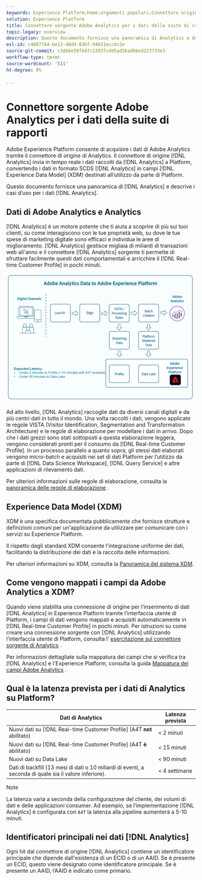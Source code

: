 ```yaml
---
keywords: Experience Platform;home;argomenti popolari;Connettore origine Analytics;analytics;Analytics
solution: Experience Platform
title: Connettore sorgente Adobe Analytics per i dati della suite di rapporti
topic-legacy: overview
description: Questo documento fornisce una panoramica di Analytics e descrive i casi d’uso per i dati di Analytics.
exl-id: c4887784-be12-40d4-83bf-94b31eccdc2e
source-git-commit: c3d66e50f647c2203fcdd5ad36ad86ed223733e3
workflow-type: tm+mt
source-wordcount: '511'
ht-degree: 0%

---
```


# Connettore sorgente Adobe Analytics per i dati della suite di rapporti

Adobe Experience Platform consente di acquisire i dati di Adobe Analytics tramite il connettore di origine di Analytics. Il connettore di origine [!DNL Analytics] invia in tempo reale i dati raccolti da [!DNL Analytics] a Platform, convertendo i dati in formato SCDS [!DNL Analytics] in campi [!DNL Experience Data Model] (XDM) destinati all’utilizzo da parte di Platform.

Questo documento fornisce una panoramica di [!DNL Analytics] e descrive i casi d’uso per i dati [!DNL Analytics].

## Dati di Adobe Analytics e Analytics

[!DNL Analytics] è un motore potente che ti aiuta a scoprire di più sui tuoi clienti, su come interagiscono con le tue proprietà web, su dove le tue spese di marketing digitale sono efficaci e individua le aree di miglioramento. [!DNL Analytics] gestisce migliaia di miliardi di transazioni web all&#39;anno e il connettore  [!DNL Analytics] sorgente ti permette di sfruttare facilmente questi dati comportamentali e arricchire il  [!DNL Real-time Customer Profile] in pochi minuti.

![](./images/analytics-data-experience-platform.png)

Ad alto livello, [!DNL Analytics] raccoglie dati da diversi canali digitali e da più centri dati in tutto il mondo. Una volta raccolti i dati, vengono applicate le regole VISTA (Visitor Identification, Segmentation and Transformation Architecture) e le regole di elaborazione per modellare i dati in arrivo. Dopo che i dati grezzi sono stati sottoposti a questa elaborazione leggera, vengono considerati pronti per il consumo da [!DNL Real-time Customer Profile]. In un processo parallelo a quanto sopra, gli stessi dati elaborati vengono micro-batch e acquisiti nei set di dati Platform per l’utilizzo da parte di [!DNL Data Science Workspace], [!DNL Query Service] e altre applicazioni di rilevamento dati.

Per ulteriori informazioni sulle regole di elaborazione, consulta la [panoramica delle regole di elaborazione](https://experienceleague.adobe.com/docs/analytics/admin/admin-tools/processing-rules/processing-rules.html) .

## Experience Data Model (XDM)

XDM è una specifica documentata pubblicamente che fornisce strutture e definizioni comuni per un&#39;applicazione da utilizzare per comunicare con i servizi su Experience Platform.

Il rispetto degli standard XDM consente l&#39;integrazione uniforme dei dati, facilitando la distribuzione dei dati e la raccolta delle informazioni.

Per ulteriori informazioni su XDM, consulta la [Panoramica del sistema XDM](../../../xdm/home.md).

## Come vengono mappati i campi da Adobe Analytics a XDM?

Quando viene stabilita una connessione di origine per l’inserimento di dati [!DNL Analytics] in Experience Platform tramite l’interfaccia utente di Platform, i campi di dati vengono mappati e acquisiti automaticamente in [!DNL Real-time Customer Profile] in pochi minuti. Per istruzioni su come creare una connessione sorgente con [!DNL Analytics] utilizzando l’interfaccia utente di Platform, consulta l’ [esercitazione sul connettore sorgente di Analytics](../../tutorials/ui/create/adobe-applications/analytics.md) .

Per informazioni dettagliate sulla mappatura dei campi che si verifica tra [!DNL Analytics] e l&#39;Experience Platform, consulta la guida [Mappatura dei campi Adobe Analytics](./mapping/analytics.md) .

## Qual è la latenza prevista per i dati di Analytics su Platform?

| Dati di Analytics | Latenza prevista |
| -------------- | ---------------- |
| Nuovi dati su [!DNL Real-time Customer Profile] (A4T **not** abilitato) | &lt; 2 minuti |
| Nuovi dati su [!DNL Real-time Customer Profile] (A4T **è** abilitato) | &lt; 15 minuti |
| Nuovi dati su Data Lake | &lt; 90 minuti |
| Dati di backfill (13 mesi di dati o 10 miliardi di eventi, a seconda di quale sia il valore inferiore). | &lt; 4 settimane |

>[!NOTE]
>
>La latenza varia a seconda della configurazione del cliente, dei volumi di dati e delle applicazioni consumer. Ad esempio, se l’implementazione [!DNL Analytics] è configurata con `A4T` la latenza alla pipeline aumenterà a 5-10 minuti.

## Identificatori principali nei dati [!DNL Analytics]

Ogni hit dal connettore di origine [!DNL Analytics] contiene un identificatore principale che dipende dall&#39;esistenza di un ECID o di un AAID. Se è presente un ECID, questo viene designato come identificatore principale. Se è presente un AAID, l’AAID è indicato come primario.
